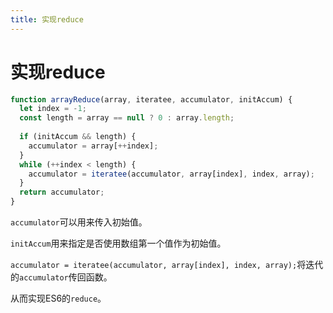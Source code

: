 ```yaml
---
title: 实现reduce
---
```


# 实现reduce

```js
function arrayReduce(array, iteratee, accumulator, initAccum) {
  let index = -1;
  const length = array == null ? 0 : array.length;
  
  if (initAccum && length) {
    accumulator = array[++index];
  }
  while (++index < length) {
    accumulator = iteratee(accumulator, array[index], index, array);
  }
  return accumulator;
}
```

`accumulator`可以用来传入初始值。

`initAccum`用来指定是否使用数组第一个值作为初始值。

`accumulator = iteratee(accumulator, array[index], index, array);`将迭代的`accumulator`传回函数。

从而实现ES6的`reduce`。